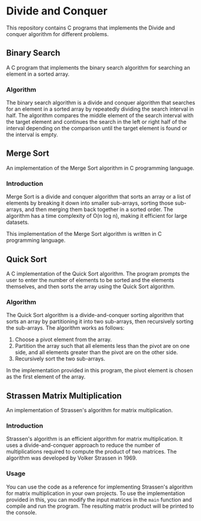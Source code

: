 # Divide and Conquer 

This repository contains C programs that implements the Divide and conquer algorithm for different problems.

## Binary Search

A C program that implements the binary search algorithm for searching an element in a sorted array.

### Algorithm

The binary search algorithm is a divide and conquer algorithm that searches for an element in a sorted array by repeatedly dividing the search interval in half. The algorithm compares the middle element of the search interval with the target element and continues the search in the left or right half of the interval depending on the comparison until the target element is found or the interval is empty.

## Merge Sort

An implementation of the Merge Sort algorithm in C programming language.

### Introduction

Merge Sort is a divide and conquer algorithm that sorts an array or a list of elements by breaking it down into smaller sub-arrays, sorting those sub-arrays, and then merging them back together in a sorted order. The algorithm has a time complexity of O(n log n), making it efficient for large datasets.

This implementation of the Merge Sort algorithm is written in C programming language.

## Quick Sort

A C implementation of the Quick Sort algorithm. The program prompts the user to enter the number of elements to be sorted and the elements themselves, and then sorts the array using the Quick Sort algorithm.

### Algorithm

The Quick Sort algorithm is a divide-and-conquer sorting algorithm that sorts an array by partitioning it into two sub-arrays, then recursively sorting the sub-arrays. The algorithm works as follows:

1. Choose a pivot element from the array.
2. Partition the array such that all elements less than the pivot are on one side, and all elements greater than the pivot are on the other side.
3. Recursively sort the two sub-arrays.

In the implementation provided in this program, the pivot element is chosen as the first element of the array.

## Strassen Matrix Multiplication

An implementation of Strassen's algorithm for matrix multiplication.

### Introduction

Strassen's algorithm is an efficient algorithm for matrix multiplication. It uses a divide-and-conquer approach to reduce the number of multiplications required to compute the product of two matrices. The algorithm was developed by Volker Strassen in 1969.

### Usage

You can use the code as a reference for implementing Strassen's algorithm for matrix multiplication in your own projects. To use the implementation provided in this, you can modify the input matrices in the `main` function and compile and run the program. The resulting matrix product will be printed to the console.